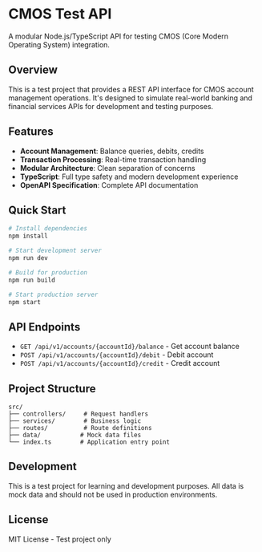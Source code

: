# CMOS Test API

A modular Node.js/TypeScript API for testing CMOS (Core Modern Operating System) integration.

## Overview

This is a test project that provides a REST API interface for CMOS account management operations. It's designed to simulate real-world banking and financial services APIs for development and testing purposes.

## Features

- **Account Management**: Balance queries, debits, credits
- **Transaction Processing**: Real-time transaction handling
- **Modular Architecture**: Clean separation of concerns
- **TypeScript**: Full type safety and modern development experience
- **OpenAPI Specification**: Complete API documentation

## Quick Start

```bash
# Install dependencies
npm install

# Start development server
npm run dev

# Build for production
npm run build

# Start production server
npm start
```

## API Endpoints

- `GET /api/v1/accounts/{accountId}/balance` - Get account balance
- `POST /api/v1/accounts/{accountId}/debit` - Debit account
- `POST /api/v1/accounts/{accountId}/credit` - Credit account

## Project Structure

```
src/
├── controllers/     # Request handlers
├── services/        # Business logic
├── routes/          # Route definitions
├── data/           # Mock data files
└── index.ts        # Application entry point
```

## Development

This is a test project for learning and development purposes. All data is mock data and should not be used in production environments.

## License

MIT License - Test project only 